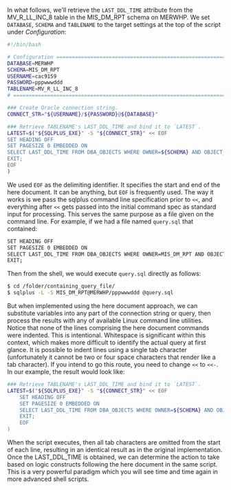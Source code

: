 In what follows, we'll retrieve the `LAST_DDL_TIME` attribute from the
MV_R_LL_INC_8 table in the MIS_DM_RPT schema on MERWHP. We set 
`DATABASE`, `SCHEMA` and `TABLENAME` to the target settings at the top of the 
script under *Configuration*:

```sh
#!/bin/bash

# Configuration ===============================================================]
DATABASE=MERWHP
SCHEMA=MIS_DM_RPT
USERNAME=cac9159
PASSWORD=pppwwwddd
TABLENAME=MV_R_LL_INC_8
# =============================================================================]

### Create Oracle connection string.
CONNECT_STR="${USERNAME}/${PASSWORD}@${DATABASE}"

### Retrieve TABLENAME's LAST_DDL_TIME and bind it to `LATEST`.
LATEST=$("${SQLPLUS_EXE}" -S "${CONNECT_STR}" << EOF
SET HEADING OFF
SET PAGESIZE 0 EMBEDDED ON
SELECT LAST_DDL_TIME FROM DBA_OBJECTS WHERE OWNER=${SCHEMA} AND OBJECT_NAME=${TABLENAME};
EXIT;
EOF
)
```

We used `EOF` as the delimiting identifier. It specifies the start and end of 
the here document. It can be anything, but `EOF` is frequently used. The way
it works is we pass the sqlplus command line specification prior to `<<`, and 
everything after `<<` gets passed into the initial command spec as standard 
input for processing. This serves the same purpose as a file given on the 
command line. For example, if we had a file named `query.sql` that contained:

```sh
SET HEADING OFF
SET PAGESIZE 0 EMBEDDED ON
SELECT LAST_DDL_TIME FROM DBA_OBJECTS WHERE OWNER=MIS_DM_RPT AND OBJECT_NAME=MV_R_LL_INC_8;
EXIT;
```

Then from the shell, we would execute `query.sql` directly as follows:

```sh
$ cd /folder/containing_query_file/
$ sqlplus -L -S MIS_DM_RPT@MERWHP/pppwwwddd @query.sql
```

But when implemented using the here document approach, we can substitute 
variables into any part of the connection string or query, then process the 
results with any of available Linux command line utilities.
<br>
Notice that none of the lines comprising the here document commands were indented.
This is intentional. Whitespace is significant within this context, which makes
more difficult to identify the actual query at first glance. It is possible to 
indent lines using a single tab character (unfortunately it cannot be two or 
four space characters that render like a tab character). If you intend to go 
this route, you need to change `<<` to `<<-`. In our example, the result would
look like:

```sh
### Retrieve TABLENAME's LAST_DDL_TIME and bind it to `LATEST`.
LATEST=$("${SQLPLUS_EXE}" -S "${CONNECT_STR}" << EOF
    SET HEADING OFF
    SET PAGESIZE 0 EMBEDDED ON
    SELECT LAST_DDL_TIME FROM DBA_OBJECTS WHERE OWNER=${SCHEMA} AND OBJECT_NAME=${TABLENAME};
    EXIT;
    EOF
)
```

When the script executes, then all tab characters are omitted from the start 
of each line, resulting in an identical result as in the original implementation. 
<br>
Once the LAST_DDL_TIME is obtained, we can determine the action to take based 
on logic constructs following the here document in the same script. This is
a very powerful paradigm which you will see time and time again in more advanced
shell scripts. 


